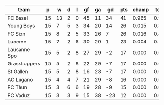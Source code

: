 |     team     | p  | w  | d | l | gf | ga | gd  | pts | champ | top2  | top3  | top4  |  5-7  | bot4  | bot3  | bot2  |
|--------------|----|----|---|---|----|----|-----|-----|-------|-------|-------|-------|-------|-------|-------|-------|
| FC Basel     | 15 | 13 | 2 | 0 | 45 | 11 |  34 |  41 | 0.965 | 0.996 | 0.999 | 1.000 | 0.000 | 0.000 | 0.000 | 0.000|
| Young Boys   | 15 |  7 | 5 | 3 | 34 | 20 |  14 |  26 | 0.015 | 0.373 | 0.685 | 0.857 | 0.134 | 0.023 | 0.009 | 0.003|
| FC Sion      | 15 |  8 | 2 | 5 | 33 | 26 |   7 |  26 | 0.016 | 0.432 | 0.730 | 0.889 | 0.104 | 0.015 | 0.007 | 0.002|
| Lucerne      | 15 |  7 | 2 | 6 | 30 | 29 |   1 |  23 | 0.004 | 0.144 | 0.369 | 0.658 | 0.306 | 0.085 | 0.036 | 0.013|
| Lausanne Spo | 15 |  5 | 2 | 8 | 27 | 29 |  -2 |  17 | 0.000 | 0.031 | 0.111 | 0.257 | 0.556 | 0.332 | 0.187 | 0.093|
| Grasshoppers | 15 |  5 | 2 | 8 | 22 | 29 |  -7 |  17 | 0.000 | 0.011 | 0.039 | 0.119 | 0.506 | 0.556 | 0.375 | 0.207|
| St Gallen    | 15 |  5 | 2 | 8 | 16 | 23 |  -7 |  17 | 0.000 | 0.003 | 0.016 | 0.054 | 0.374 | 0.745 | 0.571 | 0.370|
| AC Lugano    | 15 |  4 | 4 | 7 | 21 | 29 |  -8 |  16 | 0.000 | 0.007 | 0.031 | 0.096 | 0.476 | 0.611 | 0.428 | 0.255|
| FC Thun      | 15 |  3 | 6 | 6 | 19 | 28 |  -9 |  15 | 0.000 | 0.004 | 0.019 | 0.060 | 0.391 | 0.716 | 0.549 | 0.355|
| FC Vaduz     | 15 |  3 | 3 | 9 | 15 | 38 | -23 |  12 | 0.000 | 0.000 | 0.002 | 0.010 | 0.153 | 0.918 | 0.838 | 0.701|

